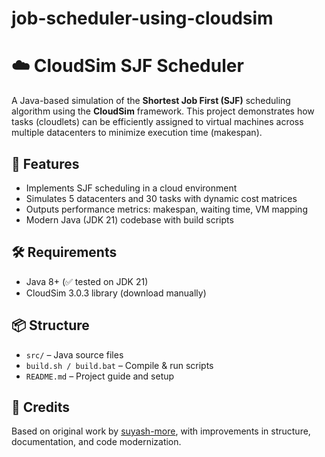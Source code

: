 # job-scheduler-using-cloudsim
# ☁️ CloudSim SJF Scheduler

A Java-based simulation of the **Shortest Job First (SJF)** scheduling algorithm using the **CloudSim** framework. This project demonstrates how tasks (cloudlets) can be efficiently assigned to virtual machines across multiple datacenters to minimize execution time (makespan).

## 🚀 Features
- Implements SJF scheduling in a cloud environment
- Simulates 5 datacenters and 30 tasks with dynamic cost matrices
- Outputs performance metrics: makespan, waiting time, VM mapping
- Modern Java (JDK 21) codebase with build scripts

## 🛠️ Requirements
- Java 8+ (✅ tested on JDK 21)
- CloudSim 3.0.3 library (download manually)

## 📦 Structure
- `src/` – Java source files
- `build.sh / build.bat` – Compile & run scripts
- `README.md` – Project guide and setup

## 📖 Credits
Based on original work by [suyash-more](https://github.com/suyash-more), with improvements in structure, documentation, and code modernization.
